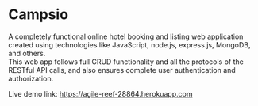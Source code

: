 # Campsio
A completely functional online hotel booking and listing web application created using technologies like JavaScript, node.js, express.js, MongoDB, and others. \
This web app follows full CRUD functionality and all the protocols of the RESTful API calls, and also ensures complete user authentication and authorization.

Live demo link: https://agile-reef-28864.herokuapp.com

